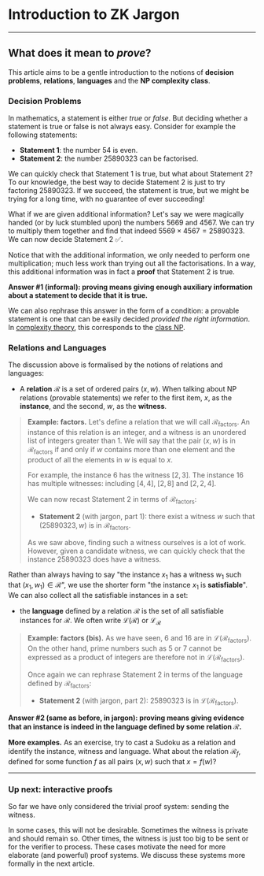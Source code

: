 # Introduction to ZK Jargon

---

## What does it mean to *prove*?

This article aims to be a gentle introduction to the notions of **decision problems**, **relations**, **languages** and the **$\mathsf{NP}$ complexity class**. 

### Decision Problems

In mathematics, a statement is either *true* or *false*.
But deciding whether a statement is true or false is not always easy.
Consider for example the following statements:
- **Statement 1**: the number $54$ is even.
- **Statement 2**: the number $25890323$ can be factorised.
<!-- 5669 x 4567 = 25890323 -->

We can quickly check that Statement 1 is true, but what about Statement 2?
To our knowledge, the best way to decide Statement 2 is just to try factoring $25890323$. 
If we succeed, the statement is true, but we might be trying for a long time, with no guarantee of ever succeeding!

What if we are given additional information?
Let's say we were magically handed (or by luck stumbled upon) the numbers $5669$ and $4567$.
We can try to multiply them together and find that indeed $5569 \times 4567 = 25890323$.
We can now decide Statement 2 ✅.

Notice that with the additional information, we only needed to perform one multiplication; much less work than trying out all the factorisations.
In a way, this additional information was in fact a **proof** that Statement 2 is true.

**Answer #1 (informal): proving means giving enough auxiliary information about a statement to decide that it is true.**

We can also rephrase this answer in the form of a condition: a provable statement is one that can be easily decided *provided the right information*.
In [complexity theory](https://en.wikipedia.org/wiki/Computational_complexity_theory), this corresponds to the [class $\mathsf{NP}$](https://en.wikipedia.org/wiki/NP_(complexity)).

### Relations and Languages

The discussion above is formalised by the notions of relations and languages:
- A **relation** $\mathcal{R}$ is a set of ordered pairs $(x, w)$.
When talking about $\mathsf{NP}$ relations (provable statements) we refer to the first item, $x$, as the **instance**, and the second, $w$, as the **witness**.

> **Example: factors.** 
> Let's define a relation that we will call $\mathcal{R}_\text{factors}$.
> An instance of this relation is an integer, and a witness is an unordered list of integers greater than 1.
> We will say that the pair $(x, w)$ is in $\mathcal{R}_\text{factors}$ if and only if $w$ contains more than one element and the product of all the elements in $w$ is equal to $x$.
>
> For example, the instance $6$ has the witness $[2, 3]$.
> The instance $16$ has multiple witnesses: including $[4, 4]$, $[2, 8]$ and $[2, 2, 4]$. 
> 
> We can now recast Statement 2 in terms of $\mathcal{R}_\text{factors}$:
> - **Statement 2** (with jargon, part 1): there exist a witness $w$ such that $(25890323, w)$ is in $\mathcal{R}_\text{factors}$.
> 
> As we saw above, finding such a witness ourselves is a lot of work.
> However, given a candidate witness, we can quickly check that the instance $25890323$ does have a witness.

Rather than always having to say "the instance $x_1$ has a witness $w_1$ such that $(x_1, w_1) \in \mathcal{R}$", we use the shorter form "the instance $x_1$ is **satisfiable**".
We can also collect all the satisfiable instances in a set:
- the **language** defined by a relation $\mathcal{R}$ is the set of all satisfiable instances for $\mathcal{R}$. 
We often write $\mathcal{L}(\mathcal{R})$ or $\mathcal{L}_\mathcal{R}$

> **Example: factors (bis).**
> As we have seen, $6$ and $16$ are in $\mathcal{L}(\mathcal{R}_\text{factors})$.
> On the other hand, prime numbers such as $5$ or $7$ cannot be expressed as a product of integers are therefore not in $\mathcal{L}(\mathcal{R}_\text{factors})$.
>
> Once again we can rephrase Statement 2 in terms of the language defined by $\mathcal{R}_\text{factors}$:
> - **Statement 2** (with jargon, part 2): $25890323$ is in $\mathcal{L}(\mathcal{R}_\text{factors})$.

**Answer #2 (same as before, in jargon): proving means giving evidence that an instance is indeed in the language defined by some relation $\mathcal{R}$.**

**More examples.**
As an exercise, try to cast a Sudoku as a relation and identify the instance, witness and language.
What about the relation $\mathcal{R}_f$, defined for some function $f$ as all pairs $(x, w)$ such that $x = f(w)$?

---

### Up next: interactive proofs

So far we have only considered the trivial proof system: sending the witness.

In some cases, this will not be desirable.
Sometimes the witness is private and should remain so.
Other times, the witness is just too big to be sent or for the verifier to process.
These cases motivate the need for more elaborate (and powerful) proof systems.
We discuss these systems more formally in the next article.